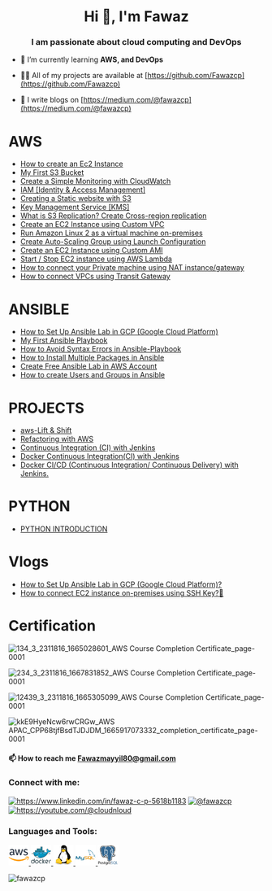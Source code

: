 <h1 align="center">Hi 👋, I'm Fawaz</h1>
<h3 align="center">I am passionate about cloud computing and DevOps </h3>


- 🌱 I’m currently learning **AWS, and DevOps**

- 👨‍💻 All of my projects are available at [https://github.com/Fawazcp](https://github.com/Fawazcp)

- 📝 I write blogs on [https://medium.com/@fawazcp](https://medium.com/@fawazcp)



# AWS

- [How to create an Ec2 Instance](https://medium.com/cloudnloud/how-to-create-an-ec2-instance-1eaa6858a5c9)
- [My First S3 Bucket](https://medium.com/@fawazcp/my-first-s3-bucket-83e3cfb14f28)
- [Create a Simple Monitoring with CloudWatch](https://medium.com/@fawazcp/create-a-simple-monitoring-with-cloudwatch-1fa3169ba5a1)
- [IAM [Identity & Access Management]](https://medium.com/cloudnloud/iam-identity-access-management-5b86e18216dd)
- [Creating a Static website with S3](https://medium.com/cloudnloud/creating-a-static-website-with-s3-bfabe9069a42)
- [Key Management Service [KMS]](https://medium.com/cloudnloud/key-management-service-kms-f6f76bdcf704)
- [What is S3 Replication? Create Cross-region replication](https://medium.com/cloudnloud/what-is-s3-replication-create-cross-region-replication-2c69ebaf98b3)
- [Create an EC2 Instance using Custom VPC](https://medium.com/cloudnloud/create-an-ec2-instance-using-custom-vpc-f8c7310c063)
- [Run Amazon Linux 2 as a virtual machine on-premises](https://medium.com/cloudnloud/run-amazon-linux-2-as-a-virtual-machine-on-premises-6cc80fa7941d)
- [Create Auto-Scaling Group using Launch Configuration](https://medium.com/cloudnloud/create-auto-scaling-group-using-launch-configuration-af1fb3113d45)
- [Create an EC2 Instance using Custom AMI](https://medium.com/cloudnloud/create-an-ec2-instance-using-custom-ami-92a180596823)
- [Start / Stop EC2 instance using AWS Lambda](https://medium.com/cloudnloud/start-stop-ec2-instance-using-aws-lambda-d74b87fb4752)
- [How to connect your Private machine using NAT instance/gateway](https://medium.com/cloudnloud/vpc-virtual-private-cloud-hands-on-4d530bd745ba)
- [How to connect VPCs using Transit Gateway](https://medium.com/cloudnloud/how-to-connect-vpcs-using-transit-gateway-91aee756267e)


# ANSIBLE

- [How to Set Up Ansible Lab in GCP (Google Cloud Platform)](https://medium.com/cloudnloud/how-to-set-up-ansible-lab-in-gcp-google-cloud-platform-bb93be363664)
- [My First Ansible Playbook](https://medium.com/cloudnloud/my-first-ansible-playbook-1da448e1c8ba)
- [How to Avoid Syntax Errors in Ansible-Playbook](https://medium.com/cloudnloud/how-to-avoid-syntax-errors-in-ansible-playbook-e48a1c734600)
- [How to Install Multiple Packages in Ansible](https://medium.com/cloudnloud/how-to-install-multiple-packages-in-ansible-e639a7fa13c5)
- [Create Free Ansible Lab in AWS Account](https://medium.com/cloudnloud/create-free-ansible-lab-in-aws-account-6c5c96b2fd47)
- [How to create Users and Groups in Ansible](https://medium.com/cloudnloud/how-to-create-users-and-groups-in-ansible-8280fb703fad)


# PROJECTS

-   [aws-Lift & Shift](https://github.com/Fawazcp/aws-project/tree/aws-LiftAndShift)
-   [Refactoring with AWS](https://github.com/Fawazcp/aws-project/tree/aws-Refactor)
-   [Continuous Integration (CI) with Jenkins](https://medium.com/cloudnloud/continuous-integration-ci-with-jenkins-844d1ef7d82a)
-  [ Docker Continuous Integration(CI) with Jenkins](https://medium.com/cloudnloud/docker-continuous-integration-ci-with-jenkins-35c73c952f3b)
- [Docker CI/CD (Continuous Integration/ Continuous Delivery) with Jenkins.](https://medium.com/cloudnloud/docker-ci-cd-continuous-integration-continuous-delivery-with-jenkins-2bcf5801efe3)


# PYTHON

-   [PYTHON INTRODUCTION](https://medium.com/cloudnloud/python-introduction-a44ca423a73f)



# Vlogs

- [How to Set Up Ansible Lab in GCP (Google Cloud Platform)?](https://youtu.be/JgCG9OqSp8M)
- [How to connect EC2 instance on-premises using SSH Key?🤔](https://youtu.be/MDpnLnPuQMY)

# Certification

![134_3_2311816_1665028601_AWS Course Completion Certificate_page-0001](https://github.com/Fawazcp/Fawazcp/assets/111639918/07222bea-9e38-44a5-892d-69ac136b5119)


![234_3_2311816_1667831852_AWS Course Completion Certificate_page-0001](https://github.com/Fawazcp/Fawazcp/assets/111639918/018b3bb9-4f90-4a40-8771-d3cd88a23818)


![12439_3_2311816_1665305099_AWS Course Completion Certificate_page-0001](https://github.com/Fawazcp/Fawazcp/assets/111639918/0a805c05-caa4-4934-abc8-cbae3d41a7cb)

![kkE9HyeNcw6rwCRGw_AWS APAC_CPP68tjfBsdTJDJDM_1665917073332_completion_certificate_page-0001](https://github.com/Fawazcp/Fawazcp/assets/111639918/784902c8-56bb-457b-a49d-2f749beec27c)

#### 📫 How to reach me **Fawazmayyil80@gmail.com**

<h3 align="left">Connect with me:</h3>
<p align="left">
<a href="https://www.linkedin.com/in/fawaz-c-p-5618b1183/" target="blank"><img align="center" src="https://raw.githubusercontent.com/rahuldkjain/github-profile-readme-generator/master/src/images/icons/Social/linked-in-alt.svg" alt="https://www.linkedin.com/in/fawaz-c-p-5618b1183" height="30" width="40" /></a>
<a href="https://medium.com/@fawazcp" target="blank"><img align="center" src="https://raw.githubusercontent.com/rahuldkjain/github-profile-readme-generator/master/src/images/icons/Social/medium.svg" alt="@fawazcp" height="30" width="40" /></a>
<a href="https://www.youtube.com/c/https://youtube.com/@cloudnloud" target="blank"><img align="center" src="https://raw.githubusercontent.com/rahuldkjain/github-profile-readme-generator/master/src/images/icons/Social/youtube.svg" alt="https://youtube.com/@cloudnloud" height="30" width="40" /></a>
</p>

<h3 align="left">Languages and Tools:</h3>
<p align="left"> <a href="https://aws.amazon.com" target="_blank" rel="noreferrer"> <img src="https://raw.githubusercontent.com/devicons/devicon/master/icons/amazonwebservices/amazonwebservices-original-wordmark.svg" alt="aws" width="40" height="40"/> </a> <a href="https://www.docker.com/" target="_blank" rel="noreferrer"> <img src="https://raw.githubusercontent.com/devicons/devicon/master/icons/docker/docker-original-wordmark.svg" alt="docker" width="40" height="40"/> </a> <a href="https://www.linux.org/" target="_blank" rel="noreferrer"> <img src="https://raw.githubusercontent.com/devicons/devicon/master/icons/linux/linux-original.svg" alt="linux" width="40" height="40"/> </a> <a href="https://www.mysql.com/" target="_blank" rel="noreferrer"> <img src="https://raw.githubusercontent.com/devicons/devicon/master/icons/mysql/mysql-original-wordmark.svg" alt="mysql" width="40" height="40"/> </a> <a href="https://www.postgresql.org" target="_blank" rel="noreferrer"> <img src="https://raw.githubusercontent.com/devicons/devicon/master/icons/postgresql/postgresql-original-wordmark.svg" alt="postgresql" width="40" height="40"/> </a> </p>

<p><img align="left" src="https://github-readme-stats.vercel.app/api/top-langs?username=fawazcp&show_icons=true&locale=en&layout=compact" alt="fawazcp" /></p>






